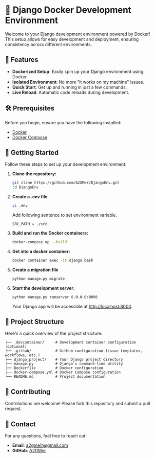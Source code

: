# 🚀 Django Docker Development Environment

Welcome to your Django development environment powered by Docker! This setup allows for easy development and deployment, ensuring consistency across different environments.

## 🌟 Features

- **Dockerized Setup**: Easily spin up your Django environment using Docker.
- **Isolated Environment**: No more "it works on my machine" issues.
- **Quick Start**: Get up and running in just a few commands.
- **Live Reload**: Automatic code reloads during development.

## 🛠️ Prerequisites

Before you begin, ensure you have the following installed:

- [Docker](https://docs.docker.com/get-docker/)
- [Docker Compose](https://docs.docker.com/compose/install/)

## 🚀 Getting Started

Follow these steps to set up your development environment:

1. **Clone the repository:**

   ```bash
   git clone https://github.com/A2GMer/DjangoEnv.git
   cd DjangoEnv
   ```

2. **Create a .env file**
   ```bash
   vi .env
   ```
   Add following sentence to set environment variable.

   `SRC_PATH = ./src`

3. **Build and run the Docker containers:**

   ```bash
   docker-compose up --build
   ```

4. **Get into a docker container:**

   ```bash
   docker container exec -it django bash
   ```

5. **Create a migration file**
   ```bash
   python manage.py migrate
   ```

6. **Start the development server:**

   ```bash
   python manage.py runserver 0.0.0.0:8000
   ```

   Your Django app will be accessible at [http://localhost:8000](http://localhost:8000).

## 📂 Project Structure

Here's a quick overview of the project structure:

```
├── .devcontainer/     # Development container configuration (optional)
├── .github/           # GitHub configuration (issue templates, workflows, etc.)
├── django_project/    # Your Django project directory
├── manage.py          # Django's command-line utility
├── Dockerfile         # Docker configuration
├── docker-compose.yml # Docker Compose configuration
└── README.md          # Project documentation
```

## 🤝 Contributing

Contributions are welcome! Please fork this repository and submit a pull request.

## 💬 Contact

For any questions, feel free to reach out:

- **Email**: [a2gme1r@gmail.com](mailto:a2gme1r@gmail.com)
- **GitHub**: [A2GMer](https://github.com/A2GMer/)
